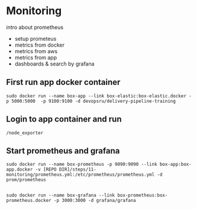 # Monitoring

intro about prometheus

* setup prometeus
* metrics from docker
* metrics from aws
* metrics from app
* dashboards & search by grafana

## First run app docker container
```
sudo docker run --name box-app --link box-elastic:box-elastic.docker -p 5000:5000  -p 9100:9100 -d devopsru/delivery-pipeline-training
```

## Login to app container and run
```
/node_exporter 
```

## Start prometheus and grafana

```
sudo docker run --name box-prometheus -p 9090:9090 --link box-app:box-app.docker -v [REPO DIR]/steps/11-monitoring/prometheus.yml:/etc/prometheus/prometheus.yml -d prom/prometheus


sudo docker run --name box-grafana --link box-prometheus:box-prometheus.docker -p 3000:3000 -d grafana/grafana
```

